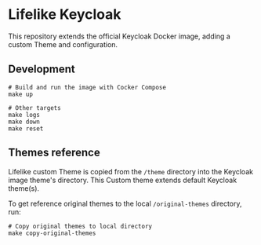 # Lifelike Keycloak

This repository extends the official Keycloak Docker image, adding a custom Theme and configuration.

## Development

```shell
# Build and run the image with Cocker Compose
make up

# Other targets
make logs
make down
make reset
```

## Themes reference

Lifelike custom Theme is copied from the `/theme` directory into the Keycloak image theme's directory. This Custom theme extends default Keycloak theme(s).

To get reference original themes to the local `/original-themes` directory, run:

```shell
# Copy original themes to local directory
make copy-original-themes
```
